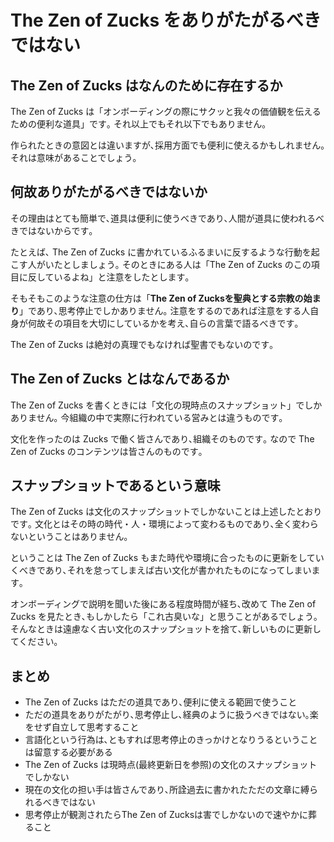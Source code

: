 # The Zen of Zucks をありがたがるべきではない


## The Zen of Zucks はなんのために存在するか

The Zen of Zucks は「オンボーディングの際にサクッと我々の価値観を伝えるための便利な道具」です｡
それ以上でもそれ以下でもありません｡

作られたときの意図とは違いますが､採用方面でも便利に使えるかもしれません｡
それは意味があることでしょう｡

## 何故ありがたがるべきではないか

その理由はとても簡単で､道具は便利に使うべきであり､人間が道具に使われるべきではないからです｡

たとえば､ The Zen of Zucks に書かれているふるまいに反するような行動を起こす人がいたとしましょう｡
そのときにある人は「The Zen of Zucks のこの項目に反しているよね」と注意をしたとします｡

そもそもこのような注意の仕方は「**The Zen of Zucksを聖典とする宗教の始まり**」であり､思考停止でしかありません｡
注意をするのであれば注意をする人自身が何故その項目を大切にしているかを考え､自らの言葉で語るべきです｡

The Zen of Zucks は絶対の真理でもなければ聖書でもないのです｡

## The Zen of Zucks とはなんであるか

The Zen of Zucks を書くときには「文化の現時点のスナップショット」でしかありません｡
今組織の中で実際に行われている営みとは違うものです｡

文化を作ったのは Zucks で働く皆さんであり､組織そのものです｡
なので The Zen of Zucks のコンテンツは皆さんのものです｡

## スナップショットであるという意味

The Zen of Zucks は文化のスナップショットでしかないことは上述したとおりです｡
文化とはその時の時代・人・環境によって変わるものであり､全く変わらないということはありません｡

ということは The Zen of Zucks もまた時代や環境に合ったものに更新をしていくべきであり､それを怠ってしまえば古い文化が書かれたものになってしまいます｡

オンボーディングで説明を聞いた後にある程度時間が経ち､改めて The Zen of Zucks を見たとき､もしかしたら「これ古臭いな」と思うことがあるでしょう｡
そんなときは遠慮なく古い文化のスナップショットを捨て､新しいものに更新してください｡

## まとめ

- The Zen of Zucks はただの道具であり､便利に使える範囲で使うこと
- ただの道具をありがたがり､思考停止し､経典のように扱うべきではない｡楽をせず自立して思考すること
- 言語化という行為は､ともすれば思考停止のきっかけとなりうるということは留意する必要がある
- The Zen of Zucks は現時点(最終更新日を参照)の文化のスナップショットでしかない
- 現在の文化の担い手は皆さんであり､所詮過去に書かれたただの文章に縛られるべきではない
- 思考停止が観測されたらThe Zen of Zucksは害でしかないので速やかに葬ること
